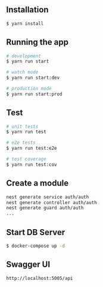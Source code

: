 ## Installation

```bash
$ yarn install
```

## Running the app

```bash
# development
$ yarn run start

# watch mode
$ yarn run start:dev

# production mode
$ yarn run start:prod
```

## Test

```bash
# unit tests
$ yarn run test

# e2e tests
$ yarn run test:e2e

# test coverage
$ yarn run test:cov
```

## Create a module

```bash
nest generate service auth/auth
nest generate controller auth/auth
nest generate guard auth/auth
...
```

## Start DB Server

```bash
$ docker-compose up -d
```

## Swagger UI

```bash
http://localhost:5005/api
```

